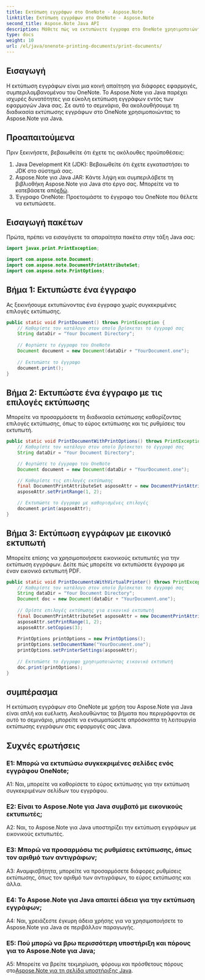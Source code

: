```yaml
---
title: Εκτύπωση εγγράφων στο OneNote - Aspose.Note
linktitle: Εκτύπωση εγγράφων στο OneNote - Aspose.Note
second_title: Aspose.Note Java API
description: Μάθετε πώς να εκτυπώνετε έγγραφα στο OneNote χρησιμοποιώντας το Aspose.Note για Java. Οδηγός βήμα προς βήμα με παραδείγματα κώδικα και προσαρμόσιμες επιλογές.
type: docs
weight: 10
url: /el/java/onenote-printing-documents/print-documents/
---
```

## Εισαγωγή

Η εκτύπωση εγγράφων είναι μια κοινή απαίτηση για διάφορες εφαρμογές, συμπεριλαμβανομένου του OneNote. Το Aspose.Note για Java παρέχει ισχυρές δυνατότητες για εύκολη εκτύπωση εγγράφων εντός των εφαρμογών Java σας. Σε αυτό το σεμινάριο, θα ακολουθήσουμε τη διαδικασία εκτύπωσης εγγράφων στο OneNote χρησιμοποιώντας το Aspose.Note για Java.

## Προαπαιτούμενα

Πριν ξεκινήσετε, βεβαιωθείτε ότι έχετε τις ακόλουθες προϋποθέσεις:

1. Java Development Kit (JDK): Βεβαιωθείτε ότι έχετε εγκαταστήσει το JDK στο σύστημά σας.
2.  Aspose.Note για Java JAR: Κάντε λήψη και συμπεριλάβετε τη βιβλιοθήκη Aspose.Note για Java στο έργο σας. Μπορείτε να το κατεβάσετε από[εδώ](https://releases.aspose.com/note/java/).
3. Έγγραφο OneNote: Προετοιμάστε το έγγραφο του OneNote που θέλετε να εκτυπώσετε.

## Εισαγωγή πακέτων

Πρώτα, πρέπει να εισαγάγετε τα απαραίτητα πακέτα στην τάξη Java σας:

```java
import javax.print.PrintException;

import com.aspose.note.Document;
import com.aspose.note.DocumentPrintAttributeSet;
import com.aspose.note.PrintOptions;
```

## Βήμα 1: Εκτυπώστε ένα έγγραφο

Ας ξεκινήσουμε εκτυπώνοντας ένα έγγραφο χωρίς συγκεκριμένες επιλογές εκτύπωσης.

```java
public static void PrintDocument() throws PrintException {
    // Καθορίστε τον κατάλογο στον οποίο βρίσκεται το έγγραφό σας
    String dataDir = "Your Document Directory";
    
    // Φορτώστε το έγγραφο του OneNote
    Document document = new Document(dataDir + "YourDocument.one");
    
    // Εκτυπώστε το έγγραφο
    document.print();
}
```

## Βήμα 2: Εκτυπώστε ένα έγγραφο με τις επιλογές εκτύπωσης

Μπορείτε να προσαρμόσετε τη διαδικασία εκτύπωσης καθορίζοντας επιλογές εκτύπωσης, όπως το εύρος εκτύπωσης και τις ρυθμίσεις του εκτυπωτή.

```java
public static void PrintDocumentWithPrintOptions() throws PrintException {
    // Καθορίστε τον κατάλογο στον οποίο βρίσκεται το έγγραφό σας
    String dataDir = "Your Document Directory";

    // Φορτώστε το έγγραφο του OneNote
    Document document = new Document(dataDir + "YourDocument.one");

    // Καθορίστε τις επιλογές εκτύπωσης
    final DocumentPrintAttributeSet asposeAttr = new DocumentPrintAttributeSet("Microsoft XPS Document Writer");
    asposeAttr.setPrintRange(1, 2);

    // Εκτυπώστε το έγγραφο με καθορισμένες επιλογές
    document.print(asposeAttr);
}
```

## Βήμα 3: Εκτύπωση εγγράφων με εικονικό εκτυπωτή

Μπορείτε επίσης να χρησιμοποιήσετε εικονικούς εκτυπωτές για την εκτύπωση εγγράφων. Δείτε πώς μπορείτε να εκτυπώσετε έγγραφα με έναν εικονικό εκτυπωτή PDF.

```java
public static void PrintDocumentsWithVirtualPrinter() throws PrintException {
    // Καθορίστε τον κατάλογο στον οποίο βρίσκεται το έγγραφό σας
    String dataDir = "Your Document Directory";
    Document doc = new Document(dataDir + "YourDocument.one");
     
    // Ορίστε επιλογές εκτύπωσης για εικονικό εκτυπωτή
    final DocumentPrintAttributeSet asposeAttr = new DocumentPrintAttributeSet("doPDF 8");
    asposeAttr.setPrintRange(1, 2);
    asposeAttr.setCopies(3);
     
    PrintOptions printOptions = new PrintOptions();
    printOptions.setDocumentName("YourDocument.one");
    printOptions.setPrinterSettings(asposeAttr);
      
    // Εκτυπώστε το έγγραφο χρησιμοποιώντας εικονικό εκτυπωτή
    doc.print(printOptions);
}
```

## συμπέρασμα

Η εκτύπωση εγγράφων στο OneNote με χρήση του Aspose.Note για Java είναι απλή και ευέλικτη. Ακολουθώντας τα βήματα που περιγράφονται σε αυτό το σεμινάριο, μπορείτε να ενσωματώσετε απρόσκοπτα τη λειτουργία εκτύπωσης εγγράφων στις εφαρμογές σας Java.

## Συχνές ερωτήσεις

### Ε1: Μπορώ να εκτυπώσω συγκεκριμένες σελίδες ενός εγγράφου OneNote;

A1: Ναι, μπορείτε να καθορίσετε το εύρος εκτύπωσης για την εκτύπωση συγκεκριμένων σελίδων του εγγράφου.

### Ε2: Είναι το Aspose.Note για Java συμβατό με εικονικούς εκτυπωτές;

A2: Ναι, το Aspose.Note για Java υποστηρίζει την εκτύπωση εγγράφων με εικονικούς εκτυπωτές.

### Ε3: Μπορώ να προσαρμόσω τις ρυθμίσεις εκτύπωσης, όπως τον αριθμό των αντιγράφων;

A3: Αναμφισβήτητα, μπορείτε να προσαρμόσετε διάφορες ρυθμίσεις εκτύπωσης, όπως τον αριθμό των αντιγράφων, το εύρος εκτύπωσης και άλλα.

### Ε4: Το Aspose.Note για Java απαιτεί άδεια για την εκτύπωση εγγράφων;

A4: Ναι, χρειάζεστε έγκυρη άδεια χρήσης για να χρησιμοποιήσετε το Aspose.Note για Java σε περιβάλλον παραγωγής.

### Ε5: Πού μπορώ να βρω περισσότερη υποστήριξη και πόρους για το Aspose.Note για Java;

 A5: Μπορείτε να βρείτε τεκμηρίωση, φόρουμ και πρόσθετους πόρους στο[Aspose.Note για τη σελίδα υποστήριξης Java](https://forum.aspose.com/c/note/28).